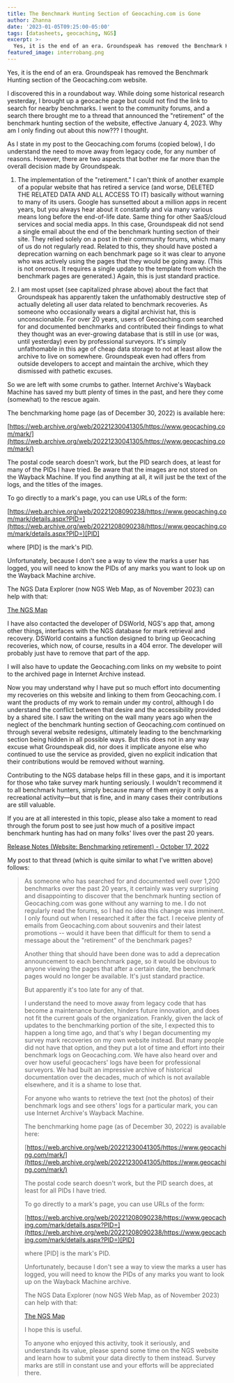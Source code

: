 ```yaml
---
title: The Benchmark Hunting Section of Geocaching.com is Gone
author: Zhanna
date: '2023-01-05T09:25:00-05:00'
tags: [datasheets, geocaching, NGS]
excerpt: >-
  Yes, it is the end of an era. Groundspeak has removed the Benchmark Hunting section of the Geocaching.com website. They have also apparently DELETED THE RELATED DATA AND ALL ACCESS TO IT.
featured_image: interrobang.png
---
```


Yes, it is the end of an era. Groundspeak has removed the Benchmark Hunting section of the Geocaching.com website.

I discovered this in a roundabout way. While doing some historical research yesterday, I brought up a geocache page but could not find the link to search for nearby benchmarks. I went to the community forums, and a search there brought me to a thread that announced the "retirement" of the benchmark hunting section of the website, effective January 4, 2023. Why am I only finding out about this now??? I thought.

As I state in my post to the Geocaching.com forums (copied below), I do understand the need to move away from legacy code, for any number of reasons. However, there are two aspects that bother me far more than the overall decision made by Groundspeak.

1. The implementation of the "retirement." I can't think of another example of a popular website that has retired a service (and worse, DELETED THE RELATED DATA AND ALL ACCESS TO IT) basically without warning to many of its users. Google has sunsetted about a million apps in recent years, but you always hear about it constantly and via many various means long before the end-of-life date. Same thing for other SaaS/cloud services and social media apps. In this case, Groundspeak did not send a single email about the end of the benchmark hunting section of their site. They relied solely on a post in their community forums, which many of us do not regularly read. Related to this, they should have posted a deprecation warning on each benchmark page so it was clear to anyone who was actively using the pages that they would be going away. (This is not onerous. It requires a single update to the template from which the benchmark pages are generated.) Again, this is just standard practice. 

2. I am most upset (see capitalized phrase above) about the fact that Groundspeak has apparently taken the unfathomably destructive step of actually deleting all user data related to benchmark recoveries. As someone who occasionally wears a digital archivist hat, this is unconscionable. For over 20 years, users of Geocaching.com searched for and documented benchmarks and contributed their findings to what they thought was an ever-growing database that is still in use (or was, until yesterday) even by professional surveyors. It's simply unfathomable in this age of cheap data storage to not at least allow the archive to live on somewhere. Groundspeak even had offers from outside developers to accept and maintain the archive, which they dismissed with pathetic excuses.

So we are left with some crumbs to gather. Internet Archive's Wayback Machine has saved my butt plenty of times in the past, and here they come (somewhat) to the rescue again. 

The benchmarking home page (as of December 30, 2022) is available here:

[https://web.archive.org/web/20221230041305/https://www.geocaching.com/mark/](https://web.archive.org/web/20221230041305/https://www.geocaching.com/mark/)

The postal code search doesn't work, but the PID search does, at least for many of the PIDs I have tried. Be aware that the images are not stored on the Wayback Machine. If you find anything at all, it will just be the text of the logs, and the titles of the images.

To go directly to a mark's page, you can use URLs of the form:

[https://web.archive.org/web/20221208090238/https://www.geocaching.com/mark/details.aspx?PID=](https://web.archive.org/web/20221208090238/https://www.geocaching.com/mark/details.aspx?PID=)[PID]

where [PID] is the mark's PID.

Unfortunately, because I don't see a way to view the marks a user has logged, you will need to know the PIDs of any marks you want to look up on the Wayback Machine archive. 

The NGS Data Explorer (now NGS Web Map, as of November 2023) can help with that:

[The NGS Map](https://noaa.maps.arcgis.com/apps/webappviewer/index.html?id=190385f9aadb4cf1b0dd8759893032db)

I have also contacted the developer of DSWorld, NGS's app that, among other things, interfaces with the NGS database for mark retrieval and recovery. DSWorld contains a function designed to bring up Geocaching recoveries, which now, of course, results in a 404 error. The developer will probably just have to remove that part of the app.

I will also have to update the Geocaching.com links on my website to point to the archived page in Internet Archive instead.

Now you may understand why I have put so much effort into documenting my recoveries on this website and linking to them from Geocaching.com. I want the products of my work to remain under my control, although I do understand the conflict between that desire and the accessibility provided by a shared site.  I saw the writing on the wall many years ago when the neglect of the benchmark hunting section of Geocaching.com continued on through several website redesigns, ultimately leading to the benchmarking section being hidden in all possible ways. But this does not in any way excuse what Groundspeak did, nor does it implicate anyone else who continued to use the service as provided, given no explicit indication that their contributions would be removed without warning.

Contributing to the NGS database helps fill in these gaps, and it is important for those who take survey mark hunting seriously. I wouldn't recommend it to all benchmark hunters, simply because many of them enjoy it only as a recreational activity—but that is fine, and in many cases their contributions are still valuable.

If you are at all interested in this topic, please also take a moment to read through the forum post to see just how much of a positive impact benchmark hunting has had on many folks' lives over the past 20 years.

[Release Notes (Website: Benchmarking retirement) - October 17, 2022](https://forums.geocaching.com/GC/index.php?/topic/382460-release-notes-website-benchmarking-retirement-october-17-2022/#comments)

My post to that thread (which is quite similar to what I've written above) follows:

> As someone who has searched for and documented well over 1,200 benchmarks over the past 20 years, it certainly was very surprising and disappointing to discover that the benchmark hunting section of Geocaching.com was gone without any warning to me. I do not regularly read the forums, so I had no idea this change was imminent. I only found out when I researched it after the fact. I receive plenty of emails from Geocaching.com about souvenirs and their latest promotions -- would it have been that difficult for them to send a message about the "retirement" of the benchmark pages?
>
> Another thing that should have been done was to add a deprecation announcement to each benchmark page, so it would be obvious to anyone viewing the pages that after a certain date, the benchmark pages would no longer be available. It's just standard practice.
>
> But apparently it's too late for any of that.
>
> I understand the need to move away from legacy code that has become a maintenance burden, hinders future innovation, and does not fit the current goals of the organization. Frankly, given the lack of updates to the benchmarking portion of the site, I expected this to happen a long time ago, and that's why I began documenting my survey mark recoveries on my own website instead. But many people did not have that option, and they put a lot of time and effort into their benchmark logs on Geocaching.com. We have also heard over and over how useful geocachers' logs have been for professional surveyors. We had built an impressive archive of historical documentation over the decades, much of which is not available elsewhere, and it is a shame to lose that.
>
> For anyone who wants to retrieve the text (not the photos) of their benchmark logs and see others' logs for a particular mark, you can use Internet Archive's Wayback Machine.
>
> The benchmarking home page (as of December 30, 2022) is available here:
>
> [https://web.archive.org/web/20221230041305/https://www.geocaching.com/mark/](https://web.archive.org/web/20221230041305/https://www.geocaching.com/mark/)
>
> The postal code search doesn't work, but the PID search does, at least for all PIDs I have tried.
>
> To go directly to a mark's page, you can use URLs of the form:
>
> [https://web.archive.org/web/20221208090238/https://www.geocaching.com/mark/details.aspx?PID=](https://web.archive.org/web/20221208090238/https://www.geocaching.com/mark/details.aspx?PID=)[PID]
>
> where [PID] is the mark's PID.
>
> Unfortunately, because I don't see a way to view the marks a user has logged, you will need to know the PIDs of any marks you want to look up on the Wayback Machine archive.
>
> The NGS Data Explorer (now NGS Web Map, as of November 2023) can help with that:
>
> [The NGS Map](https://noaa.maps.arcgis.com/apps/webappviewer/index.html?id=190385f9aadb4cf1b0dd8759893032db)
>
> I hope this is useful. 
>
> To anyone who enjoyed this activity, took it seriously, and understands its value, please spend some time on the NGS website and learn how to submit your data directly to them instead. Survey marks are still in constant use and your efforts will be appreciated there.

